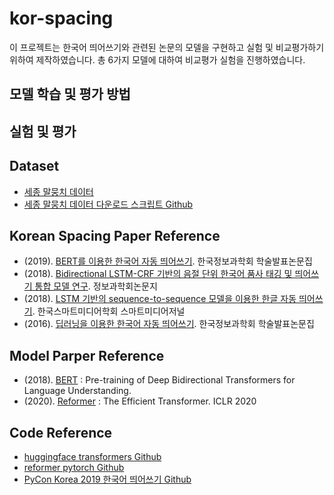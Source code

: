 # kor-spacing
이 프로젝트는 한국어 띄어쓰기와 관련된 논문의 모델을 구현하고 실험 및 비교평가하기 위하여 제작하였습니다. 총 6가지 모델에 대하여 비교평가 실험을 진행하였습니다.



## 모델 학습 및 평가 방법



## 실험 및 평가




## Dataset
- [세종 말뭉치 데이터](https://ithub.korean.go.kr/user/guide/corpus/guide1.do)
- [세종 말뭉치 데이터 다운로드 스크립트 Github](https://github.com/coolengineer/sejong-corpus)

## Korean Spacing Paper Reference
- (2019). [BERT를 이용한 한국어 자동 띄어쓰기](http://www.dbpia.co.kr/pdf/pdfView.do?nodeId=NODE09301592&mark=0&useDate=&bookmarkCnt=2&ipRange=N&language=ko_KR). 한국정보과학회 학술발표논문집
- (2018). [Bidirectional LSTM-CRF 기반의 음절 단위 한국어 품사 태깅 및 띄어쓰기 통합 모델 연구](http://kiise.or.kr/e_journal/2018/8/JOK/pdf/06.pdf). 정보과학회논문지
- (2018). [LSTM 기반의 sequence-to-sequence 모델을 이용한 한글 자동 띄어쓰기](https://www.koreascience.or.kr/article/JAKO201810866006252.page). 한국스마트미디어학회 스마트미디어저널
- (2016). [딥러닝을 이용한 한국어 자동 띄어쓰기](https://www.dbpia.co.kr/pdf/pdfView.do?nodeId=NODE07017628&mark=0&useDate=&bookmarkCnt=1&ipRange=N&language=ko_KR). 한국정보과학회 학술발표논문집

## Model Parper Reference
- (2018). [BERT](https://arxiv.org/abs/1810.04805) : Pre-training of Deep Bidirectional Transformers for Language Understanding. 
- (2020). [Reformer](https://arxiv.org/abs/2001.04451) : The Efficient Transformer. ICLR 2020

## Code Reference
- [huggingface transformers Github](https://github.com/huggingface/transformers)
- [reformer pytorch Github](https://github.com/lucidrains/reformer-pytorch)
- [PyCon Korea 2019 한국어 띄어쓰기 Github](https://github.com/Taekyoon/takos-alpha)
